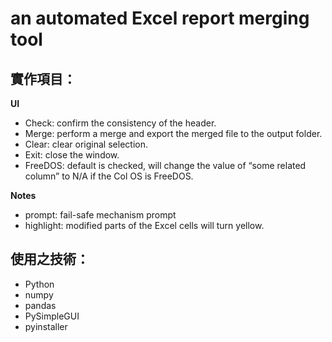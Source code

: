 # an automated Excel report merging tool

## 實作項目：

**UI**
- Check: confirm the consistency of the header.
- Merge: perform a merge and export the merged file to the output folder.
- Clear: clear original selection.
- Exit: close the window.
- FreeDOS: default is checked, will change the value of “some related column” to N/A if the Col OS is FreeDOS.

**Notes**
- prompt: fail-safe mechanism prompt
- highlight: modified parts of the Excel cells will turn yellow.

## 使用之技術：

- Python
- numpy
- pandas
- PySimpleGUI
- pyinstaller
